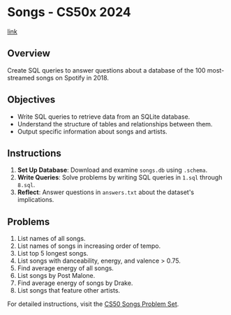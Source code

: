 # Songs - CS50x 2024
[link](https://cs50.harvard.edu/x/2024/psets/7/songs/)

## Overview
Create SQL queries to answer questions about a database of the 100 most-streamed songs on Spotify in 2018.

## Objectives
- Write SQL queries to retrieve data from an SQLite database.
- Understand the structure of tables and relationships between them.
- Output specific information about songs and artists.

## Instructions
1. **Set Up Database**: Download and examine `songs.db` using `.schema`.
2. **Write Queries**: Solve problems by writing SQL queries in `1.sql` through `8.sql`.
3. **Reflect**: Answer questions in `answers.txt` about the dataset's implications.

## Problems
1. List names of all songs.
2. List names of songs in increasing order of tempo.
3. List top 5 longest songs.
4. List songs with danceability, energy, and valence > 0.75.
5. Find average energy of all songs.
6. List songs by Post Malone.
7. Find average energy of songs by Drake.
8. List songs that feature other artists.

For detailed instructions, visit the [CS50 Songs Problem Set](https://cs50.harvard.edu/x/2024/psets/7/songs/).